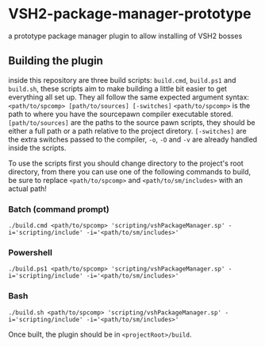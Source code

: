 # VSH2-package-manager-prototype
a prototype package manager plugin to allow installing of VSH2 bosses


## Building the plugin
inside this repository are three build scripts: `build.cmd`, `build.ps1` and `build.sh`, these scripts aim to make building a little bit easier to get everything all set up. They all follow the same expected argument syntax: `<path/to/spcomp> [path/to/sources] [-switches]`
`<path/to/spcomp>` is the path to where you have the sourcepawn compiler executable stored.
`[path/to/sources]` are the paths to the source pawn scripts, they should be either a full path or a path relative to the project diretory.
`[-switches]` are the extra switches passed to the compiler, `-o`, `-O` and `-v` are already handled inside the scripts.

To use the scripts first you should change directory to the project's root directory, from there you can use one of the following commands to build, be sure to replace `<path/to/spcomp>` and `<path/to/sm/includes>` with an actual path!
### Batch (command prompt)
```
./build.cmd <path/to/spcomp> 'scripting/vshPackageManager.sp' -i='scripting/include' -i='<path/to/sm/includes>'
```
### Powershell
```
./build.ps1 <path/to/spcomp> 'scripting/vshPackageManager.sp' -i='scripting/include' -i='<path/to/sm/includes>'
```
### Bash
```
./build.sh <path/to/spcomp> 'scripting/vshPackageManager.sp' -i='scripting/include' -i='<path/to/sm/includes>'
```

Once built, the plugin should be in `<projectRoot>/build`.
